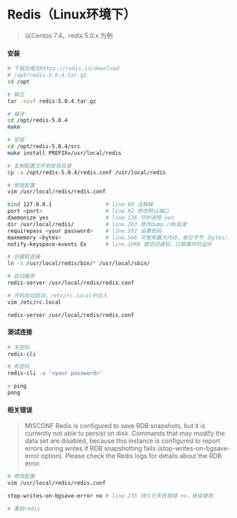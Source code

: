 # Redis（Linux环境下）

> 以Centos 7.4，redis 5.0.x 为例  

#### 安装

```bash
# 下载压缩包https://redis.io/download
# /opt/redis-5.0.4.tar.gz
cd /opt

# 解压
tar -xzvf redis-5.0.4.tar.gz

# 编译
cd /opt/redis-5.0.4
make

# 安装
cd /opt/redis-5.0.4/src
make install PREFIX=/usr/local/redis

# 复制配置文件到安装目录
cp -a /opt/redis-5.0.4/redis.conf /usr/local/redis

# 修改配置
vim /usr/local/redis/redis.conf

bind 127.0.0.1                 # line.69 注释掉
port <port>                    # line.92 修改默认端口
daemonize yes                  # line.136 守护进程 yes
dir /usr/local/redis/          # line.263 修改dump.rdb目录
requirepass <your password>    # line.507 设置密码
maxmemory <bytes>              # line.566 可使用最大内存，单位字节（bytes）
notify-keyspace-events Ex      # line.1060 键空间通知，过期事件的监听

# 创建软连接
ln -s /usr/local/redis/bin/* /usr/local/sbin/

# 启动服务
redis-server /usr/local/redis/redis.conf

# 开机自动启动，/etc/rc.local中加入
vim /etc/rc.local

redis-server /usr/local/redis/redis.conf
```

#### 测试连接

```bash
# 无密码
redis-cli

# 有密码
redis-cli -a '<your password>'

> ping
pong
```

#### 相关错误

> MISCONF Redis is configured to save RDB snapshots, but it is currently not able to persist on disk. Commands that may modify the data set are disabled, because this instance is configured to report errors during writes if RDB snapshotting fails &#40;stop-writes-on-bgsave-error option&#41;. Please check the Redis logs for details about the RDB error.  

```bash
# 修改配置
vim /usr/local/redis/redis.conf

stop-writes-on-bgsave-error no # line.235 持久化失败报错 no，继续使用

# 重启redis
```